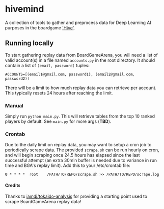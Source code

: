 # hivemind 
A collection of tools to gather and preprocess data for Deep Learning AI purposes in the boardgame ['Hive'](https://boardgamegeek.com/boardgame/2655/hive).

## Running locally

To start gathering replay data from BoardGameArena, you will need a list of valid account(s) in a file named `accounts.py` in the root directory. It should contain a list of `(email, password)` tuples:

```
ACCOUNTS=[(email1@gmail.com, password1), (email2@gmail.com, password2)]
```

There will be a limit to how much replay data you can retrieve per account. This typically resets 24 hours after reaching the limit.

### Manual
Simply run `python main.py`. This will retrieve tables from the top 10 ranked players by default. See `main.py` for more args (**TBD**).


### Crontab
Due to the daily limit on replay data, you may want to setup a cron job to periodically scrape data. The provided `scrape.sh` can be run hourly on cron, and will begin scraping once 24.5 hours has elapsed since the last successful attempt (an extra 30min buffer is needed due to variance in run time and BGA's replay limit). Add this to your /etc/crontab file:

```
0 * * * *  root    /PATH/TO/REPO/scrape.sh >> /PATH/TO/REPO/scrape.log
```


#### Credits
Thanks to [iamdj/tokaido-analysis](https://github.com/liamdj/tokaido-analysis) for providing a starting point used to scrape BoardGameArena replay data!

